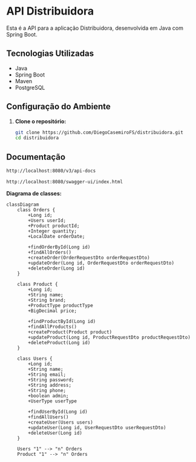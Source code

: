 # API Distribuidora

Esta é a API para a aplicação Distribuidora, desenvolvida em Java com Spring Boot.

## Tecnologias Utilizadas

- Java
- Spring Boot
- Maven
- PostgreSQL

## Configuração do Ambiente

1. **Clone o repositório:**
   ```sh
   git clone https://github.com/DiegoCasemiroFS/distribuidora.git
   cd distribuidora

## Documentação

```bash
http://localhost:8080/v3/api-docs
```

```bash
http://localhost:8080/swagger-ui/index.html
```

**Diagrama de classes:**

```mermaid
classDiagram   
    class Orders {
        +Long id;
        +Users userId;
        +Product productId;
        +Integer quantity;
        +LocalDate orderDate;
        
        +findOrderById(Long id)
        +findAllOrders()
        +createOrder(OrderRequestDto orderRequestDto)
        +updateOrder(Long id, OrderRequestDto orderRequestDto)
        +deleteOrder(Long id)
    }
    
    class Product {
        +Long id;
        +String name;
        +String brand;
        +ProductType productType
        +BigDecimal price;
        
        +findProductById(Long id)
        +findAllProducts()
        +createProduct(Product product)
        +updateProduct(Long id, ProductRequestDto productRequestDto)
        +deleteProduct(Long id)
    }
    
    class Users {
        +Long id;
        +String name;
        +String email;
        +String password;
        +String address;
        +String phone;
        +boolean admin;
        +UserType userType
        
        +findUserById(Long id)
        +findAllUsers()
        +createUser(Users users)
        +updateUser(Long id, UserRequestDto userRequestDto)
        +deleteUser(Long id)
    }

    Users "1" --> "n" Orders
    Product "1" --> "n" Orders
```
